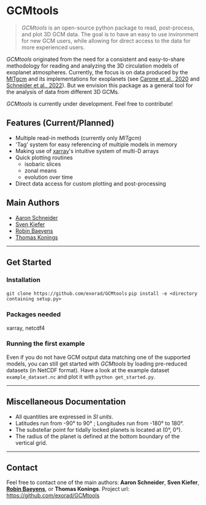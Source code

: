 # GCMtools
> *GCMtools* is an open-source python package to read, post-process, and plot 3D GCM data. The goal is to have an easy to use invironment for new GCM users, while allowing for direct access to the data for more experienced users.

*GCMtools* originated from the need for a consistent and easy-to-share methodology for reading and analyzing the 3D circulation models of exoplanet atmospheres. Currently, the focus is on data produced by the [MITgcm](http://mitgcm.org/) and its implementations for exoplanets (see [Carone et al., 2020](https://ui.adsabs.harvard.edu/abs/2020MNRAS.496.3582C/abstract) and [Schneider et al., 2022](https://ui.adsabs.harvard.edu/abs/2022arXiv220209183S/abstract)). But we envision this package as a general tool for the analysis of data from different 3D GCMs.

*GCMtools* is currently under development. Feel free to contribute!

## Features (Current/Planned)

* Multiple read-in methods (currently only *MITgcm*)
* 'Tag' system for easy referencing of multiple models in memory
* Making use of [xarray](https://docs.xarray.dev/en/stable/)'s intuitive system of multi-D arrays
* Quick plotting routines
    * isobaric slices
    * zonal means
    * evolution over time
* Direct data access for custom plotting and post-processing

## Main Authors
* [Aaron Schneider](https://github.com/AaronDavidSchneider)
* [Sven Kiefer](https://github.com/Kiefersv)
* [Robin Baeyens](https://github.com/robinbaeyens)
* [Thomas Konings](https://github.com/ThomasKonings)

---

## Get Started

### Installation

`git clone https://github.com/exorad/GCMtools`
`pip install -e <directory containing setup.py>`

### Packages needed

xarray, netcdf4

### Running the first example

Even if you do not have GCM output data matching one of the supported models, you can still get started with *GCMtools* by loading pre-reduced datasets (in NetCDF format). Have a look at the example dataset `example_dataset.nc` and plot it with `python get_started.py`.

---

## Miscellaneous Documentation

* All quantities are expressed in _SI units_.
* Latitudes run from -90&deg; to 90&deg; ; Longitudes run from -180&deg; to 180&deg;.
* The substellar point for tidally locked planets is located at (0&deg;, 0&deg;).
* The radius of the planet is defined at the bottom boundary of the vertical grid.

---

## Contact

Feel free to contact one of the main authors: **Aaron Schneider**, **Sven Kiefer**, **[Robin Baeyens](https://www.linkedin.com/in/robin-baeyens/)**, or **Thomas Konings**.
Project url: https://github.com/exorad/GCMtools
